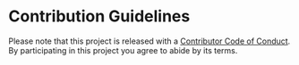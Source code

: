 # Contribution Guidelines

Please note that this project is released with a
[Contributor Code of Conduct](CODE_OF_CONDUCT.md). By participating in this
project you agree to abide by its terms.

